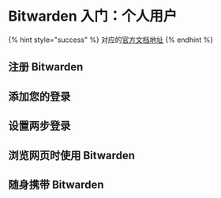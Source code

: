 # Bitwarden 入门：个人用户

{% hint style="success" %}
对应的[官方文档地址](https://bitwarden.com/help/get-started-individual-user/)
{% endhint %}

## 注册 Bitwarden <a href="#sign-up-for-bitwarden" id="sign-up-for-bitwarden"></a>

## 添加您的登录 <a href="#add-your-logins" id="add-your-logins"></a>

## 设置两步登录 <a href="#set-up-two-step-login" id="set-up-two-step-login"></a>

## 浏览网页时使用 Bitwarden <a href="#use-bitwarden-while-browsing" id="use-bitwarden-while-browsing"></a>

## 随身携带 Bitwarden <a href="#take-bitwarden-on-the-go" id="take-bitwarden-on-the-go"></a>
